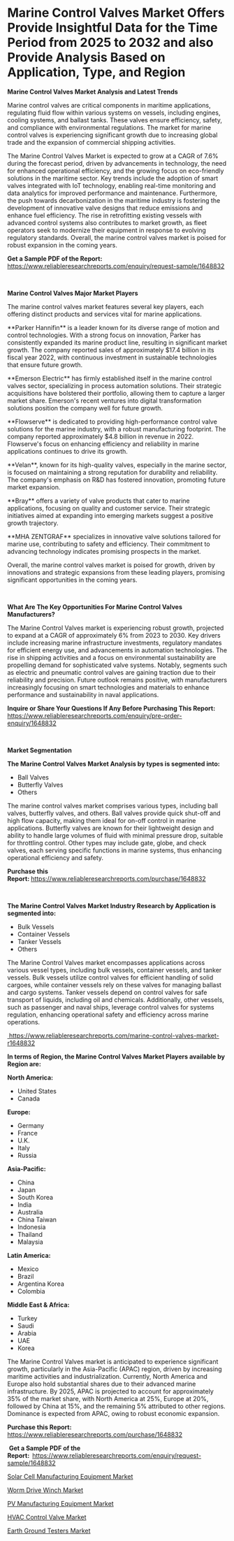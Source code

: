 <p><h1>Marine Control Valves Market Offers Provide Insightful Data for the Time Period from 2025 to 2032 and also Provide Analysis Based on Application, Type, and Region</h1></p><p><strong>Marine Control Valves Market Analysis and Latest Trends</strong></p>
<p><p>Marine control valves are critical components in maritime applications, regulating fluid flow within various systems on vessels, including engines, cooling systems, and ballast tanks. These valves ensure efficiency, safety, and compliance with environmental regulations. The market for marine control valves is experiencing significant growth due to increasing global trade and the expansion of commercial shipping activities.</p><p>The Marine Control Valves Market is expected to grow at a CAGR of 7.6% during the forecast period, driven by advancements in technology, the need for enhanced operational efficiency, and the growing focus on eco-friendly solutions in the maritime sector. Key trends include the adoption of smart valves integrated with IoT technology, enabling real-time monitoring and data analytics for improved performance and maintenance. Furthermore, the push towards decarbonization in the maritime industry is fostering the development of innovative valve designs that reduce emissions and enhance fuel efficiency. The rise in retrofitting existing vessels with advanced control systems also contributes to market growth, as fleet operators seek to modernize their equipment in response to evolving regulatory standards. Overall, the marine control valves market is poised for robust expansion in the coming years.</p></p>
<p><strong>Get a Sample PDF of the Report:&nbsp;</strong> <a href="https://www.reliableresearchreports.com/enquiry/request-sample/1648832?utm_campaign=24&utm_medium=2&utm_source=Github&utm_content=ia&utm_term=18022025&utm_id=marine-control-valves">https://www.reliableresearchreports.com/enquiry/request-sample/1648832</a></p>
<p>&nbsp;</p>
<p><strong>Marine Control Valves Major Market Players</strong></p>
<p><p>The marine control valves market features several key players, each offering distinct products and services vital for marine applications. </p><p>**Parker Hannifin** is a leader known for its diverse range of motion and control technologies. With a strong focus on innovation, Parker has consistently expanded its marine product line, resulting in significant market growth. The company reported sales of approximately $17.4 billion in its fiscal year 2022, with continuous investment in sustainable technologies that ensure future growth.</p><p>**Emerson Electric** has firmly established itself in the marine control valves sector, specializing in process automation solutions. Their strategic acquisitions have bolstered their portfolio, allowing them to capture a larger market share. Emerson's recent ventures into digital transformation solutions position the company well for future growth.</p><p>**Flowserve** is dedicated to providing high-performance control valve solutions for the marine industry, with a robust manufacturing footprint. The company reported approximately $4.8 billion in revenue in 2022. Flowserve's focus on enhancing efficiency and reliability in marine applications continues to drive its growth.</p><p>**Velan**, known for its high-quality valves, especially in the marine sector, is focused on maintaining a strong reputation for durability and reliability. The company's emphasis on R&D has fostered innovation, promoting future market expansion.</p><p>**Bray** offers a variety of valve products that cater to marine applications, focusing on quality and customer service. Their strategic initiatives aimed at expanding into emerging markets suggest a positive growth trajectory.</p><p>**MHA ZENTGRAF** specializes in innovative valve solutions tailored for marine use, contributing to safety and efficiency. Their commitment to advancing technology indicates promising prospects in the market.</p><p>Overall, the marine control valves market is poised for growth, driven by innovations and strategic expansions from these leading players, promising significant opportunities in the coming years.</p></p>
<p>&nbsp;</p>
<p><strong>What Are The Key Opportunities For Marine Control Valves Manufacturers?</strong></p>
<p><p>The Marine Control Valves market is experiencing robust growth, projected to expand at a CAGR of approximately 6% from 2023 to 2030. Key drivers include increasing marine infrastructure investments, regulatory mandates for efficient energy use, and advancements in automation technologies. The rise in shipping activities and a focus on environmental sustainability are propelling demand for sophisticated valve systems. Notably, segments such as electric and pneumatic control valves are gaining traction due to their reliability and precision. Future outlook remains positive, with manufacturers increasingly focusing on smart technologies and materials to enhance performance and sustainability in naval applications.</p></p>
<p><strong>Inquire or Share Your Questions If Any Before Purchasing This Report:</strong> <a href="https://www.reliableresearchreports.com/enquiry/pre-order-enquiry/1648832?utm_campaign=24&utm_medium=2&utm_source=Github&utm_content=ia&utm_term=18022025&utm_id=marine-control-valves">https://www.reliableresearchreports.com/enquiry/pre-order-enquiry/1648832</a></p>
<p>&nbsp;</p>
<p><strong>Market Segmentation</strong></p>
<p><strong>The Marine Control Valves Market Analysis by types is segmented into:</strong></p>
<p><ul><li>Ball Valves</li><li>Butterfly Valves</li><li>Others</li></ul></p>
<p><p>The marine control valves market comprises various types, including ball valves, butterfly valves, and others. Ball valves provide quick shut-off and high flow capacity, making them ideal for on-off control in marine applications. Butterfly valves are known for their lightweight design and ability to handle large volumes of fluid with minimal pressure drop, suitable for throttling control. Other types may include gate, globe, and check valves, each serving specific functions in marine systems, thus enhancing operational efficiency and safety.</p></p>
<p><strong>Purchase this Report:&nbsp;</strong><a href="https://www.reliableresearchreports.com/purchase/1648832?utm_campaign=24&utm_medium=2&utm_source=Github&utm_content=ia&utm_term=18022025&utm_id=marine-control-valves">https://www.reliableresearchreports.com/purchase/1648832</a></p>
<p>&nbsp;</p>
<p><strong>The Marine Control Valves Market Industry Research by Application is segmented into:</strong></p>
<p><ul><li>Bulk Vessels</li><li>Container Vessels</li><li>Tanker Vessels</li><li>Others</li></ul></p>
<p><p>The Marine Control Valves market encompasses applications across various vessel types, including bulk vessels, container vessels, and tanker vessels. Bulk vessels utilize control valves for efficient handling of solid cargoes, while container vessels rely on these valves for managing ballast and cargo systems. Tanker vessels depend on control valves for safe transport of liquids, including oil and chemicals. Additionally, other vessels, such as passenger and naval ships, leverage control valves for systems regulation, enhancing operational safety and efficiency across marine operations.</p></p>
<p><a href="https://www.reliableresearchreports.com/marine-control-valves-market-r1648832?utm_campaign=24&utm_medium=2&utm_source=Github&utm_content=ia&utm_term=18022025&utm_id=marine-control-valves">&nbsp;https://www.reliableresearchreports.com/marine-control-valves-market-r1648832</a></p>
<p><strong>In terms of Region, the Marine Control Valves Market Players available by Region are:</strong></p>
<p>
    <p> <strong> North America: </strong>
        <ul>
            <li>United States</li>
            <li>Canada</li>
        </ul>
        </p> 
    <p> <strong> Europe: </strong>
        <ul>
            <li>Germany</li>
            <li>France</li>
            <li>U.K.</li>
            <li>Italy</li>
            <li>Russia</li>
        </ul>
        </p> 
    <p> <strong> Asia-Pacific: </strong>
        <ul>
            <li>China</li>
            <li>Japan</li>
            <li>South Korea</li>
            <li>India</li>
            <li>Australia</li>
            <li>China Taiwan</li>
            <li>Indonesia</li>
            <li>Thailand</li>
            <li>Malaysia</li>
        </ul>
        </p> 
    <p> <strong> Latin America: </strong>
        <ul>
            <li>Mexico</li>
            <li>Brazil</li>
            <li>Argentina Korea</li>
            <li>Colombia</li>
        </ul>
        </p> 
    <p> <strong> Middle East & Africa: </strong>
        <ul>
            <li>Turkey</li>
            <li>Saudi</li>
            <li>Arabia</li>
            <li>UAE</li>
            <li>Korea</li>
        </ul>
    </p>
    </p>
<p><p>The Marine Control Valves market is anticipated to experience significant growth, particularly in the Asia-Pacific (APAC) region, driven by increasing maritime activities and industrialization. Currently, North America and Europe also hold substantial shares due to their advanced marine infrastructure. By 2025, APAC is projected to account for approximately 35% of the market share, with North America at 25%, Europe at 20%, followed by China at 15%, and the remaining 5% attributed to other regions. Dominance is expected from APAC, owing to robust economic expansion.</p></p>
<p><strong>Purchase this Report: </strong><a href="https://www.reliableresearchreports.com/purchase/1648832?utm_campaign=24&utm_medium=2&utm_source=Github&utm_content=ia&utm_term=18022025&utm_id=marine-control-valves">https://www.reliableresearchreports.com/purchase/1648832</a></p>
<p>&nbsp;<strong>Get a Sample PDF of the Report:&nbsp;&nbsp;</strong><a href="https://www.reliableresearchreports.com/enquiry/request-sample/1648832?utm_campaign=24&utm_medium=2&utm_source=Github&utm_content=ia&utm_term=18022025&utm_id=marine-control-valves">https://www.reliableresearchreports.com/enquiry/request-sample/1648832</a></p>
<p><strong></strong></p>
<p><p><a href="https://github.com/zanoligarav/Market-Research-Report-List-1/blob/main/solar-cell-manufacturing-equipment-market.md?utm_campaign=24&utm_medium=2&utm_source=Github&utm_content=ia&utm_term=18022025&utm_id=marine-control-valves">Solar Cell Manufacturing Equipment Market</a></p><p><a href="https://github.com/deyniphytic/Market-Research-Report-List-1/blob/main/worm-drive-winch-market.md?utm_campaign=24&utm_medium=2&utm_source=Github&utm_content=ia&utm_term=18022025&utm_id=marine-control-valves">Worm Drive Winch Market</a></p><p><a href="https://github.com/haaszgettre6/Market-Research-Report-List-1/blob/main/pv-manufacturing-equipment-market.md?utm_campaign=24&utm_medium=2&utm_source=Github&utm_content=ia&utm_term=18022025&utm_id=marine-control-valves">PV Manufacturing Equipment Market</a></p><p><a href="https://github.com/qetelosooya/Market-Research-Report-List-1/blob/main/hvac-control-valve-market.md?utm_campaign=24&utm_medium=2&utm_source=Github&utm_content=ia&utm_term=18022025&utm_id=marine-control-valves">HVAC Control Valve Market</a></p><p><a href="https://github.com/curinbucan9/Market-Research-Report-List-1/blob/main/earth-ground-testers-market.md?utm_campaign=24&utm_medium=2&utm_source=Github&utm_content=ia&utm_term=18022025&utm_id=marine-control-valves">Earth Ground Testers Market</a></p></p>